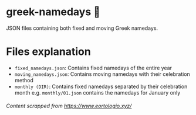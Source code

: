 # greek-namedays 📆

JSON files containing both fixed and moving Greek namedays.

# Files explanation
- ```fixed_namedays.json```: Contains fixed namedays of the entire year
- ```moving_namedays.json```: Contains moving namedays with their celebration method 
- ```monthly (DIR)```: Contains fixed namedays separated by their celebration month e.g. ```monthly/01.json``` contains the namedays for January only

###### Content scrapped from https://www.eortologio.xyz/
